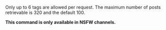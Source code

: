 Only up to 6 tags are allowed per request. The maximum number of posts retrievable is 320 and the default 100.

**This command is only available in NSFW channels.**